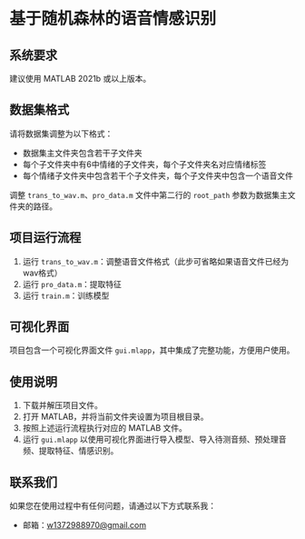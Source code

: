 # 基于随机森林的语音情感识别

## 系统要求
建议使用 MATLAB 2021b 或以上版本。

## 数据集格式
请将数据集调整为以下格式：
- 数据集主文件夹包含若干子文件夹
- 每个子文件夹中有6中情绪的子文件夹，每个子文件夹名对应情绪标签
- 每个情绪子文件夹中包含若干个子文件夹，每个子文件夹中包含一个语音文件

调整 `trans_to_wav.m`、`pro_data.m` 文件中第二行的 `root_path` 参数为数据集主文件夹的路径。

## 项目运行流程
1. 运行 `trans_to_wav.m`：调整语音文件格式（此步可省略如果语音文件已经为wav格式）
2. 运行 `pro_data.m`：提取特征
3. 运行 `train.m`：训练模型

## 可视化界面
项目包含一个可视化界面文件 `gui.mlapp`，其中集成了完整功能，方便用户使用。

## 使用说明
1. 下载并解压项目文件。
2. 打开 MATLAB，并将当前文件夹设置为项目根目录。
3. 按照上述运行流程执行对应的 MATLAB 文件。
4. 运行 `gui.mlapp` 以使用可视化界面进行导入模型、导入待测音频、预处理音频、提取特征、情感识别。

## 联系我们
如果您在使用过程中有任何问题，请通过以下方式联系我：
- 邮箱：w1372988970@gmail.com
